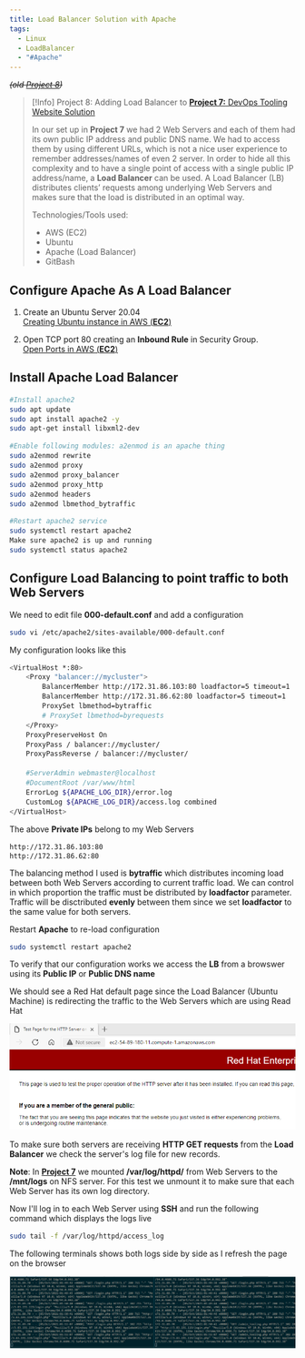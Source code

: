 ```yaml
---
title: Load Balancer Solution with Apache
tags:
  - Linux
  - LoadBalancer
  - "#Apache"
---
```

*~~(old [Project 8](https://github.com/hectorproko/LOAD-BALANCER-SOLUTION-WITH-APACHE))~~*

> [!Info]
> Project 8: Adding Load Balancer to [**Project 7:** DevOps Tooling Website Solution](https://github.com/hectorproko/Devops-Tooling-Website-Solution/blob/main/Project7_Step.md)  
> 
> In our set up in **Project 7** we had 2 Web Servers and each of them had its own public IP address and public DNS name. We had to access them by using different URLs, which is not a nice user experience to remember addresses/names of even 2 server.
> In order to hide all this complexity and to have a single point of access with a single public IP address/name, a **Load Balancer** can be used. A Load Balancer (LB) distributes clients’ requests among underlying Web Servers and makes sure that the load is distributed in an optimal way.
> 
> Technologies/Tools used:
> * AWS (EC2)
> * Ubuntu
> * Apache (Load Balancer)
> * GitBash

## Configure Apache As A Load Balancer

 1. Create an Ubuntu Server 20.04  
[Creating Ubuntu instance in AWS (**EC2**)](https://github.com/hectorproko/RepeatableSteps_tutorials/blob/main/AWS_Ubuntu_Instnace.md)

2. Open TCP port 80 creating an **Inbound Rule** in Security Group.  
[Open Ports in AWS (**EC2**)](https://github.com/hectorproko/RepeatableSteps_tutorials/blob/main/OpenPortAWS.md)

## Install Apache Load Balancer
``` bash
#Install apache2
sudo apt update
sudo apt install apache2 -y
sudo apt-get install libxml2-dev
```
``` bash
#Enable following modules: a2enmod is an apache thing
sudo a2enmod rewrite
sudo a2enmod proxy
sudo a2enmod proxy_balancer
sudo a2enmod proxy_http
sudo a2enmod headers
sudo a2enmod lbmethod_bytraffic
```
``` bash
#Restart apache2 service
sudo systemctl restart apache2
Make sure apache2 is up and running
sudo systemctl status apache2
```
## Configure Load Balancing to point traffic to both Web Servers

We need to edit file **000-default.conf** and add a configuration

```bash
sudo vi /etc/apache2/sites-available/000-default.conf
```
My configuration looks like this
```bash
<VirtualHost *:80>
    <Proxy "balancer://mycluster">
        BalancerMember http://172.31.86.103:80 loadfactor=5 timeout=1 
        BalancerMember http://172.31.86.62:80 loadfactor=5 timeout=1
        ProxySet lbmethod=bytraffic
        # ProxySet lbmethod=byrequests
    </Proxy>
    ProxyPreserveHost On
    ProxyPass / balancer://mycluster/
    ProxyPassReverse / balancer://mycluster/

    #ServerAdmin webmaster@localhost
    #DocumentRoot /var/www/html
    ErrorLog ${APACHE_LOG_DIR}/error.log
    CustomLog ${APACHE_LOG_DIR}/access.log combined
</VirtualHost>
```
The above **Private IPs** belong to my Web Servers
```
http://172.31.86.103:80
http://172.31.86.62:80
```
The balancing method I used is **bytraffic**  which distributes incoming load between both Web Servers according to current traffic load. We can control in which proportion the traffic must be distributed by **loadfactor** parameter.
Traffic will be disctributed **evenly** between them since we set **loadfactor** to the same value for both servers.

Restart **Apache** to re-load configuration
``` bash
sudo systemctl restart apache2
```

To verify that our configuration works we access the **LB** from a browswer using its **Public IP** or **Public DNS name**  

We should see a Red Hat default page since the Load Balancer (Ubuntu Machine) is redirecting the traffic to the Web Servers which are using Read Hat

![Markdown Logo](https://raw.githubusercontent.com/hectorproko/LOAD-BALANCER-SOLUTION-WITH-APACHE/main/images/site.png)

To make sure both servers are receiving **HTTP GET requests** from the **Load Balancer** we check the server's log file for new records.

**Note**: In [**Project 7**](https://github.com/hectorproko/Devops-Tooling-Website-Solution/blob/main/Project7_Step.md#prepare-nfs-server) we mounted **/var/log/httpd/** from Web Servers to the **/mnt/logs** on NFS server. For this test we unmount it to make sure that each Web Server has its own log directory.  

Now I'll log in to each Web Server using **SSH** and run the following command which displays the logs live
``` bash 
sudo tail -f /var/log/httpd/access_log
```

The following terminals shows both logs side by side as I refresh the page on the browser

![Markdown Logo](https://raw.githubusercontent.com/hectorproko/LOAD-BALANCER-SOLUTION-WITH-APACHE/main/images/lbgetrequest.png)



